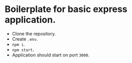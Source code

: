 # Boilerplate for basic express application.

* Clone the repository.
* Create `.env`.
* `npm i`.
* `npm start`.
* Application should start on port `3000`.

